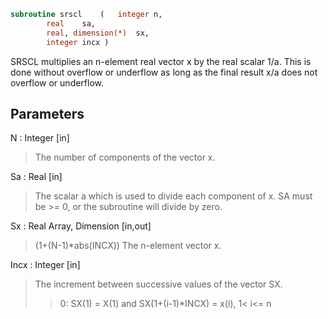 ```fortran
subroutine srscl	(	integer	n,
		real	sa,
		real, dimension(*)	sx,
		integer	incx )
```

 SRSCL multiplies an n-element real vector x by the real scalar 1/a.
 This is done without overflow or underflow as long as
 the final result x/a does not overflow or underflow.

## Parameters
N : Integer [in]
> The number of components of the vector x.

Sa : Real [in]
> The scalar a which is used to divide each component of x.
> SA must be >= 0, or the subroutine will divide by zero.

Sx : Real Array, Dimension [in,out]
> (1+(N-1)*abs(INCX))
> The n-element vector x.

Incx : Integer [in]
> The increment between successive values of the vector SX.
> > 0:  SX(1) = X(1) and SX(1+(i-1)*INCX) = x(i),     1< i<= n

